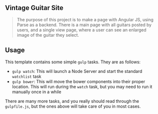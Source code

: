 ## Vintage Guitar Site

> The purpose of this project is to make a page with Angular JS, using Parse as a backend.
> There is a main page with all guitars posted by users, and a single view page, where a user can see an enlarged image of the guitar they select.


## Usage

This template contains some simple `gulp` tasks. They are as follows:


- `gulp watch`: This will launch a Node Server and start the standard `watchlist` task
- `gulp bower`: This will move the bower components into their proper location. This will run during the `watch` task, but you may need to run it manually once in a while

There are many more tasks, and you really should read through the `gulpfile.js`, but the ones above will take care of you in most cases.
